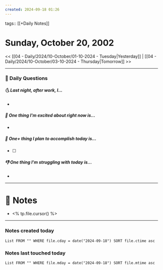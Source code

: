 ```yaml
---
created: 2024-09-18 01:26
---
```

tags:: [[+Daily Notes]]

# Sunday, October 20, 2002

<< [[04 - Daily/2024/10-October/01-10-2024 - Tuesday|Yesterday]] | [[04 - Daily/2024/10-October/03-10-2024 - Thursday|Tomorrow]] >>

---
### 📅 Daily Questions
##### 🌜 Last night, after work, I...
- 

##### 🙌 One thing I'm excited about right now is...
- 

##### 🚀 One+ thing I plan to accomplish today is...
- [ ] 

##### 👎 One thing I'm struggling with today is...
- 

---
# 📝 Notes
- <% tp.file.cursor() %>

---
### Notes created today
```dataview
List FROM "" WHERE file.cday = date("2024-09-18") SORT file.ctime asc
```

### Notes last touched today
```dataview
List FROM "" WHERE file.mday = date("2024-09-18") SORT file.mtime asc
```